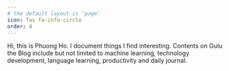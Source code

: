 ```yaml
---
# the default layout is 'page'
icon: fas fa-info-circle
order: 4
---
```


Hi, this is Phuong Ho. I document things I find interesting.
Contents on Gulu the Blog include but not limited to machine learning, technology development, language learning, productivity and daily journal.
